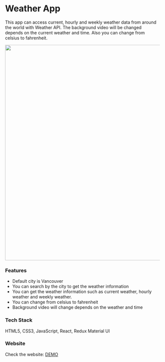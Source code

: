 # Weather App

This app can access current, hourly and weekly weather data from around the world with Weather API. The background video will be changed depends on the current weather and time. Also you can change from celsius to fahrenheit.

<img src="public/images/weather" width="700px"/>

### Features

- Default city is Vancouver
- You can search by the city to get the weather information
- You can get the weather information such as current weather, hourly weather and weekly weather.
- You can change from celsius to fahrenheit
- Background video will change depends on the weather and time

### Tech Stack

HTML5, CSS3, JavaScript, React, Redux Material UI

### Website

Check the website: [DEMO](https://weather-app-react-redux.vercel.app/)
